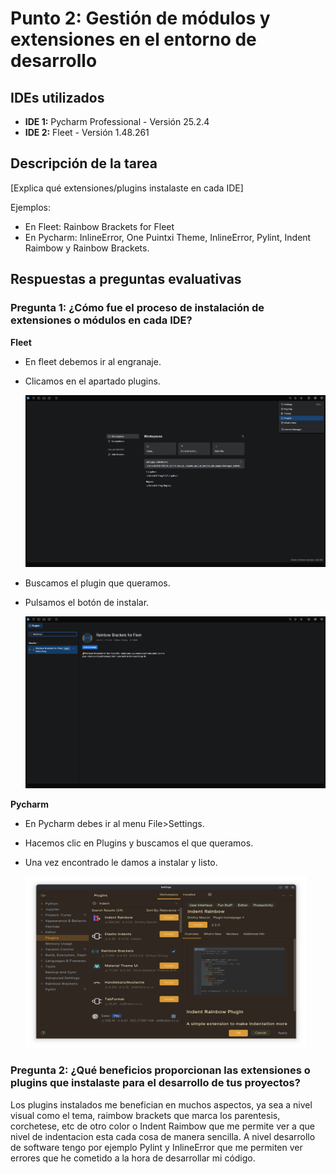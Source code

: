 # Punto 2: Gestión de módulos y extensiones en el entorno de desarrollo

## IDEs utilizados
- **IDE 1:** Pycharm Professional - Versión 25.2.4
- **IDE 2:** Fleet - Versión 1.48.261

## Descripción de la tarea
[Explica qué extensiones/plugins instalaste en cada IDE]

Ejemplos:
- En Fleet: Rainbow Brackets for Fleet
- En Pycharm: InlineError, One Puintxi Theme, InlineError, Pylint, Indent Raimbow y Rainbow Brackets. 

## Respuestas a preguntas evaluativas

### Pregunta 1: ¿Cómo fue el proceso de instalación de extensiones o módulos en cada IDE?

**Fleet**
- En fleet debemos ir al engranaje.
- Clicamos en el apartado plugins.

    <img src="capturas/instalacion_Plugin.png"  width="500" height="275">
  
- Buscamos el plugin que queramos.
- Pulsamos el botón de instalar.

    <img src="capturas/Instalacion_plugin.png"  width="500" height="275">

**Pycharm**
- En Pycharm debes ir al menu File>Settings.
- Hacemos clic en Plugins y buscamos el que queramos.
- Una vez encontrado le damos a instalar y listo.

    <img src="capturas/Instalar_Plugin_Pycharm.png"  width="450" height="275">


### Pregunta 2: ¿Qué beneficios proporcionan las extensiones o plugins que instalaste para el desarrollo de tus proyectos?
Los plugins instalados me benefician en muchos aspectos, ya sea a nivel visual como el tema, raimbow brackets que marca los parentesis, corchetese, etc de otro color o Indent Raimbow que me permite ver a que nivel de indentacion esta cada cosa de manera sencilla. 
A nivel desarrollo de software tengo por ejemplo Pylint y InlineError que me permiten ver errores que he cometido a la hora de desarrollar mi código.

